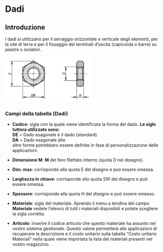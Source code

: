 # Dadi

## Introduzione
I dadi si utilizzano per il serraggio orizzontale e verticale degli elementi, per la vite di terra e per il fissaggio dei terminali d’uscita (capicorda o barre) su piastre o isolatori.

<img src="img/Dadi.jpg" height="150px">

### Campi della tabella (Dadi)

- **Codice**: sigla con la quale viene identificata la forma del dado. **Le sigle tuttora utilizzate sono:**<br>
**DE** = Dado esagonale è il dado (standard)<br>
**DA** = Dado esagonale alto<br>
altre forme potrebbero essere definite in fase di personalizzazione delle applicazioni.

- **Dimensione M**:
**M** del foro filettato interno (quota D nel disegno).
- **Dim. max**: corrisponde alla quota E del disegno e può essere omessa.
- **Larghezza in chiave**: corrisponde alla quota SW del disegno e può essere omessa.
- **Spessore**: corrisponde alla quota H del disegno e può essere omesso.
- **Materiale**:
sigla del materiale. Aprendo il menu a tendina del campo **Materiale** vedete l’elenco di tutti i materiali disponibili e potete scegliere la sigla corretta.
- **Articolo**: inserire il codice articolo che questo materiale ha assunto nel vostro sistema gestionale. Questo valore permetterà alle applicazioni di recuperare la descrizione e il costo unitario sulla tabella “Costo unitario Materiali” nella quale viene importata la lista dei materiali presenti nel vostro magazzino.
